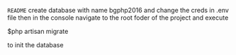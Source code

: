 `README`
create database with name bgphp2016 and change the creds in .env file
then in the console navigate to the root foder of the project and execute

$php artisan migrate

to init the database